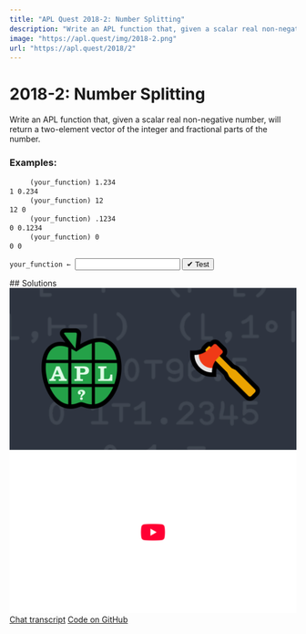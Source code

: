 ```yaml
---
title: "APL Quest 2018-2: Number Splitting"
description: "Write an APL function that, given a scalar real non-negative number, will return a two-element vector of the integer and fractional parts   of the number."
image: "https://apl.quest/img/2018-2.png"
url: "https://apl.quest/2018/2"
---
```


# <span class=s>2018-</span>2: Number Splitting

Write an APL function that, given a scalar real non-negative number, will return a two-element vector of the integer and fractional parts   of the number.

### Examples:

```APL
     (your_function) 1.234
1 0.234
     (your_function) 12
12 0
     (your_function) .1234
0 0.1234
     (your_function) 0
0 0
```
<div class="pdiv">
  <code onclick="p_Input.focus()">your_function ← </code><input id="p_Input" autocomplete="off" spellcheck="false" oninput="this.parentElement.querySelector`button`.disabled=false;localStorage.setItem(window.location.pathname,this.value)" onkeypress="subm(event)">
  <button onclick="alert$.next`Testing…`;submitSolution`p`" class="md-button md-button--primary">&#x2714; Test</button>
</div>
<blockquote id="p_Output"></blockquote>
## Solutions
<div onclick="play(this)" title="Video on YouTube" class="yt">
<img alt="Video Thumbnail" src="../../img/2018-2.png">
<img alt="YouTube" src="../../img/yt-big.png">
</div>
<a href="https://chat.stackexchange.com/transcript/message/62858667#62858667" target="_blank" class="md-button md-button--primary">Chat transcript</a>
<a href="https://github.com/dyalog/apl.quest/tree/main/2018/2.apl" target="_blank" class="md-button md-button--primary right">Code on GitHub</a>

<script>
    testCases={"a":["1.234","3.1415",".1234","(?10000)÷100"],"b":["12.0","0.0","?100"],"f":"{(⌊⍵),⍵-⌊⍵}"}
    p_Input.value=localStorage.getItem(window.location.pathname)
    play=e=>e.outerHTML=`<iframe src="https://www.youtube.com/embed/Q4U3y-bhxGA?list=PLYKQVqyrAEj9wDIUyLDGtDAFTKY38BUMN&autoplay=1" title="<span class=s>2018-</span>2: Number Splitting (APL Quest 2018-2)" frameborder="0" allow="accelerometer; autoplay; clipboard-write; encrypted-media; gyroscope; picture-in-picture; web-share" referrerpolicy="strict-origin-when-cross-origin" allowfullscreen></iframe>`
</script>

